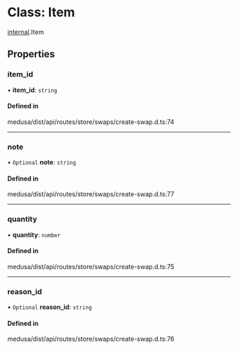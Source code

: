 # Class: Item

[internal](../modules/internal-43.md).Item

## Properties

### item\_id

• **item\_id**: `string`

#### Defined in

medusa/dist/api/routes/store/swaps/create-swap.d.ts:74

___

### note

• `Optional` **note**: `string`

#### Defined in

medusa/dist/api/routes/store/swaps/create-swap.d.ts:77

___

### quantity

• **quantity**: `number`

#### Defined in

medusa/dist/api/routes/store/swaps/create-swap.d.ts:75

___

### reason\_id

• `Optional` **reason\_id**: `string`

#### Defined in

medusa/dist/api/routes/store/swaps/create-swap.d.ts:76
